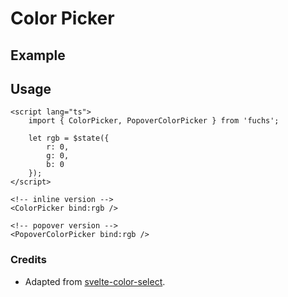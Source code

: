 <script lang="ts">
	import ColorPickerExample from './Example.svelte';
</script>

# Color Picker

## Example

<ColorPickerExample />

## Usage

```svelte
<script lang="ts">
	import { ColorPicker, PopoverColorPicker } from 'fuchs';

	let rgb = $state({
		r: 0,
		g: 0,
		b: 0
	});
</script>

<!-- inline version -->
<ColorPicker bind:rgb />

<!-- popover version -->
<PopoverColorPicker bind:rgb />
```

### Credits

- Adapted from [svelte-color-select](https://github.com/CaptainCodeman/svelte-color-select).
